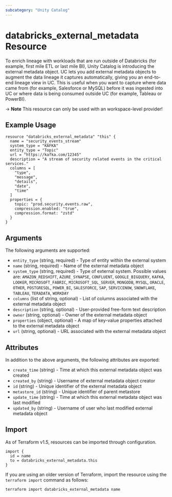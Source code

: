 ```yaml
---
subcategory: "Unity Catalog"
---
```

# databricks_external_metadata Resource
To enrich lineage with workloads that are run outside of Databricks (for example, first mile ETL or last mile BI),
Unity Catalog is introducing the external metadata object. UC lets you add external metadata objects to augment the data lineage it captures automatically, giving you an end-to-end lineage view in UC. 
This is useful when you want to capture where data came from (for example, Salesforce or MySQL) before it was ingested into UC or where data is being consumed outside UC (for example, Tableau or PowerBI).

-> **Note** This resource can only be used with an workspace-level provider!

## Example Usage
```hcl
resource "databricks_external_metadata" "this" {
  name = "security_events_stream"
  system_type = "KAFKA"
  entity_type = "Topic"
  url = "https://kafka.com/12345"
  description = "A stream of security related events in the critical services."
  columns = [
    "type",
    "message",
    "details",
    "date",
    "time"
  ]
  properties = {
    topic: "prod.security.events.raw",
    compression.enabled: "true",
    compression.format: "zstd"
  }
}
```

## Arguments
The following arguments are supported:
* `entity_type` (string, required) - Type of entity within the external system
* `name` (string, required) - Name of the external metadata object
* `system_type` (string, required) - Type of external system. Possible values are: `AMAZON_REDSHIFT`, `AZURE_SYNAPSE`, `CONFLUENT`, `GOOGLE_BIGQUERY`, `KAFKA`, `LOOKER`, `MICROSOFT_FABRIC`, `MICROSOFT_SQL_SERVER`, `MONGODB`, `MYSQL`, `ORACLE`, `OTHER`, `POSTGRESQL`, `POWER_BI`, `SALESFORCE`, `SAP`, `SERVICENOW`, `SNOWFLAKE`, `TABLEAU`, `TERADATA`, `WORKDAY`
* `columns` (list of string, optional) - List of columns associated with the external metadata object
* `description` (string, optional) - User-provided free-form text description
* `owner` (string, optional) - Owner of the external metadata object
* `properties` (object, optional) - A map of key-value properties attached to the external metadata object
* `url` (string, optional) - URL associated with the external metadata object

## Attributes
In addition to the above arguments, the following attributes are exported:
* `create_time` (string) - Time at which this external metadata object was created
* `created_by` (string) - Username of external metadata object creator
* `id` (string) - Unique identifier of the external metadata object
* `metastore_id` (string) - Unique identifier of parent metastore
* `update_time` (string) - Time at which this external metadata object was last modified
* `updated_by` (string) - Username of user who last modified external metadata object

## Import
As of Terraform v1.5, resources can be imported through configuration.
```hcl
import {
  id = name
  to = databricks_external_metadata.this
}
```

If you are using an older version of Terraform, import the resource using the `terraform import` command as follows:
```sh
terraform import databricks_external_metadata name
```
